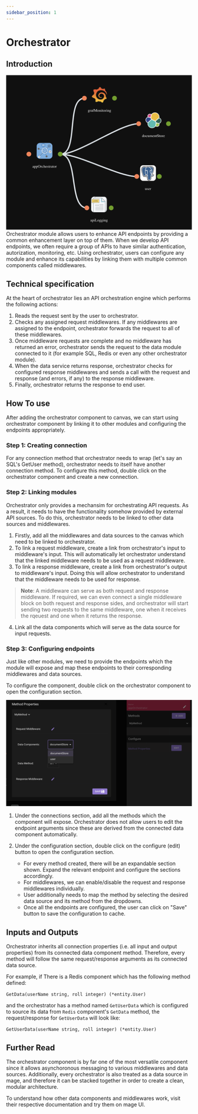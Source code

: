 ```yaml
---
sidebar_position: 1
---
```


# Orchestrator
## Introduction
![Orchestrator connection](/img/editor/components/orchestrator/components.png)
Orchestrator module allows users to enhance API endpoints by providing a common enhancement layer on top of them. When we develop API endpoints, we often require a group of APIs to have similar authentication, autorization, monitoring, etc. Using orchestrator, users can configure any module and enhance its capabilities by linking them with multiple common components called middlewares.

## Technical specification
At the heart of orchestrator lies an API orchestration engine which performs the following actions:
1. Reads the request sent by the user to orchestrator.
2. Checks any assigned request middlewares. If any middlewares are assigned to the endpoint, orchestrator forwards the request to all of these middlewares.
3. Once middleware requests are complete and no middleware has returned an error, orchestrator sends the request to the data module connected to it (for example SQL, Redis or even any other orchestrator module).
4. When the data service returns response, orchestrator checks for configured response middlewares and sends a call with the request and response (and errors, if any) to the response middleware.
5. Finally, orchestrator returns the response to end user.

## How To use
After adding the orchestrator component to canvas, we can start using orchestrator component by linking it to other modules and configuring the endpoints appropriately.

### Step 1: Creating connection
For any connection method that orchestrator needs to wrap (let's say an SQL's GetUser method), orchestrator needs to itself have another connection method. To configure this method, double click on the orchestrator component and create a new connection.

### Step 2: Linking modules
Orchestrator only provides a mechansim for orchestrating API requests. As a result, it needs to have the functionality somehow provided by external API sources. To do this, orchestrator needs to be linked to other data sources and middlewares.
1. Firstly, add all the middlewares and data sources to the canvas which need to be linked to orchestrator.
2. To link a request middleware, create a link from orchestrator's input to middleware's input. This will automatically let orchestrator understand that the linked middleware needs to be used as a request middleware.
3. To link a response middleware, create a link from orchestrator's output to middleware's input. Doing this will allow orchestrator to understand that the middleware needs to be used for response.
> <b>Note</b>: A middleware can serve as both request and response middleware. If required, we can even connect a single middleware block on both request and response sides, and orchestrator will start sending two requests to the same middleware, one when it receives the rqeuest and one when it returns the response.
4. Link all the data components which will serve as the data source for input requests.

### Step 3: Configuring endpoints
Just like other modules, we need to provide the endpoints which the module will expose and map these endpoints to their corresponding middlewares and data sources.

To configure the component, double click on the orchestrator component to open the configuration section.

![Configure methods](/img/editor/components/orchestrator/configure_methods.png)
1. Under the connections section, add all the methods which the component will expose. Orchestrator does not allow users to edit the endpoint arguments since these are derived from the connected data component automatically.

2. Under the configuration section, double click on the configure (edit) button to open the configuration section.

    - For every method created, there will be an expandable section shown. Expand the relevant endpoint and configure the sections accordingly.
    - For middlewares, we can enable/disable the request and response middlewares individually.
    - User additionally needs to map the method by selecting the desired data source and its method from the dropdowns.
    - Once all the endpoints are configured, the user can click on "Save" button to save the configuration to cache.

## Inputs and Outputs
Orchestrator inherits all connection properties (i.e. all input and output properties) from its connected data component method. Therefore, every method will follow the same request/response arguments as its connected data source.

For example, if There is a Redis component which has the following method defined:
```
GetData(userName string, roll integer) (*entity.User)
```
and the orchestrator has a method named `GetUserData` which is configured to source its data from `Redis` component's `GetData` method, the request/response for `GetUserData` will look like:
```
GetUserData(userName string, roll integer) (*entity.User)
```

## Further Read
The orchestrator component is by far one of the most versatile component since it allows asynchoronous messaging to various middlewares and data sources. Additionally, every orchestrator is also treated as a data source in mage, and therefore it can be stacked together in order to create a clean, modular architecture.

To understand how other data components and middlewares work, visit their respective documentation and try them on mage UI.
